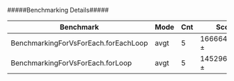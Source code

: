 #####Benchmarking Details#####


Benchmark                                               |    Mode | Cnt   |      Score     |     Error | Units
--------------------------------------------------------|---------|-------|----------------|-----------|----
BenchmarkingForVsForEach.forEachLoop                    |    avgt |   5   |  16666498.512 ±|4472.095   | ns/op
BenchmarkingForVsForEach.forLoop                        |    avgt |   5   |  14529664.017 ±|1859.942   | ns/op
